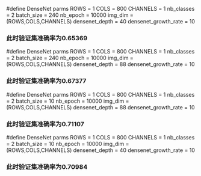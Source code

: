 #define DenseNet parms
ROWS = 1
COLS = 800
CHANNELS = 1
nb_classes = 2
batch_size = 240
nb_epoch = 10000
img_dim = (ROWS,COLS,CHANNELS)
densenet_depth = 40
densenet_growth_rate = 10

### 此时验证集准确率为0.65369

#define DenseNet parms
ROWS = 1
COLS = 800
CHANNELS = 1
nb_classes = 2
batch_size = 240
nb_epoch = 10000
img_dim = (ROWS,COLS,CHANNELS)
densenet_depth = 88
densenet_growth_rate = 10

### 此时验证集准确率为0.67377

#define DenseNet parms
ROWS = 1
COLS = 800
CHANNELS = 1
nb_classes = 2
batch_size = 10
nb_epoch = 10000
img_dim = (ROWS,COLS,CHANNELS)
densenet_depth = 88
densenet_growth_rate = 10

### 此时验证集准确率为0.71107

#define DenseNet parms
ROWS = 1
COLS = 800
CHANNELS = 1
nb_classes = 2
batch_size = 10
nb_epoch = 10000
img_dim = (ROWS,COLS,CHANNELS)
densenet_depth = 40
densenet_growth_rate = 10

### 此时验证集准确率为0.70984